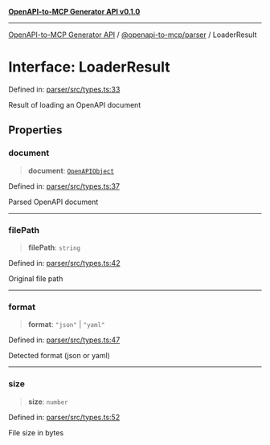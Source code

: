 [**OpenAPI-to-MCP Generator API v0.1.0**](../../../README.md)

***

[OpenAPI-to-MCP Generator API](../../../modules.md) / [@openapi-to-mcp/parser](../README.md) / LoaderResult

# Interface: LoaderResult

Defined in: [parser/src/types.ts:33](https://github.com/salacoste/openapi-mcp-generator/blob/fda5c6400a831cddbad9eacd652e11b2f7410b22/packages/parser/src/types.ts#L33)

Result of loading an OpenAPI document

## Properties

### document

> **document**: [`OpenAPIObject`](../type-aliases/OpenAPIObject.md)

Defined in: [parser/src/types.ts:37](https://github.com/salacoste/openapi-mcp-generator/blob/fda5c6400a831cddbad9eacd652e11b2f7410b22/packages/parser/src/types.ts#L37)

Parsed OpenAPI document

***

### filePath

> **filePath**: `string`

Defined in: [parser/src/types.ts:42](https://github.com/salacoste/openapi-mcp-generator/blob/fda5c6400a831cddbad9eacd652e11b2f7410b22/packages/parser/src/types.ts#L42)

Original file path

***

### format

> **format**: `"json"` \| `"yaml"`

Defined in: [parser/src/types.ts:47](https://github.com/salacoste/openapi-mcp-generator/blob/fda5c6400a831cddbad9eacd652e11b2f7410b22/packages/parser/src/types.ts#L47)

Detected format (json or yaml)

***

### size

> **size**: `number`

Defined in: [parser/src/types.ts:52](https://github.com/salacoste/openapi-mcp-generator/blob/fda5c6400a831cddbad9eacd652e11b2f7410b22/packages/parser/src/types.ts#L52)

File size in bytes
